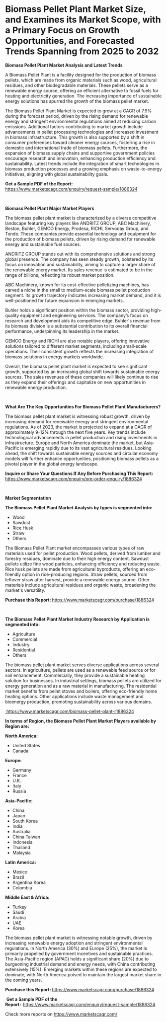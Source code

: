 <p><h1>Biomass Pellet Plant Market Size, and Examines its Market Scope, with a Primary Focus on Growth Opportunities, and Forecasted Trends Spanning from 2025 to 2032</h1></p><p><strong>Biomass Pellet Plant Market Analysis and Latest Trends</strong></p>
<p><p>A Biomass Pellet Plant is a facility designed for the production of biomass pellets, which are made from organic materials such as wood, agricultural residues, and other biodegradable materials. These pellets serve as a renewable energy source, offering an efficient alternative to fossil fuels for heating and electricity generation. The increasing importance of sustainable energy solutions has spurred the growth of the biomass pellet market.</p><p>The Biomass Pellet Plant Market is expected to grow at a CAGR of 7.9% during the forecast period, driven by the rising demand for renewable energy and stringent environmental regulations aimed at reducing carbon emissions. Additional factors contributing to market growth include advancements in pellet processing technologies and increased investment in biomass infrastructure. This growth is also supported by a shift in consumer preferences toward cleaner energy sources, fostering a rise in domestic and international trade of biomass pellets. Furthermore, the expansion of biomass supply chains and supportive government policies encourage research and innovation, enhancing production efficiency and sustainability. Latest trends include the integration of smart technologies in biomass production processes and a growing emphasis on waste-to-energy initiatives, aligning with global sustainability goals.</p></p>
<p><strong>Get a Sample PDF of the Report:&nbsp;</strong> <a href="https://www.marketscagr.com/enquiry/request-sample/1886324?utm_campaign=3271&utm_medium=2&utm_source=Github&utm_content=ia&utm_term=10042025&utm_id=biomass-pellet-plant">https://www.marketscagr.com/enquiry/request-sample/1886324</a></p>
<p>&nbsp;</p>
<p><strong>Biomass Pellet Plant Major Market Players</strong></p>
<p><p>The biomass pellet plant market is characterized by a diverse competitive landscape featuring key players like ANDRITZ GROUP, ABC Machinery, Beston, Buhler, GEMCO Energy, Prodesa, RICHI, Servoday Group, and Tonde. These companies provide essential technology and equipment for the production of biomass pellets, driven by rising demand for renewable energy and sustainable fuel sources.</p><p>ANDRITZ GROUP stands out with its comprehensive solutions and strong global presence. The company has seen steady growth, bolstered by its focus on innovation and sustainability, aiming to capture a larger share of the renewable energy market. Its sales revenue is estimated to be in the range of billions, reflecting its robust market position.</p><p>ABC Machinery, known for its cost-effective pelletizing machines, has carved a niche in the small to medium-scale biomass pellet production segment. Its growth trajectory indicates increasing market demand, and it is well-positioned for future expansion in emerging markets.</p><p>Buhler holds a significant position within the biomass sector, providing high-quality equipment and engineering services. The company’s focus on research and development aids its competitive edge. Buhler's revenue from its biomass division is a substantial contribution to its overall financial performance, underpinning its leadership in the market.</p><p>GEMCO Energy and RICHI are also notable players, offering innovative solutions tailored to different market segments, including small-scale operations. Their consistent growth reflects the increasing integration of biomass solutions in energy markets worldwide.</p><p>Overall, the biomass pellet plant market is expected to see significant growth, supported by an increasing global shift towards sustainable energy sources. The sales revenues of these companies will likely continue to rise as they expand their offerings and capitalize on new opportunities in renewable energy production.</p></p>
<p>&nbsp;</p>
<p><strong>What Are The Key Opportunities For Biomass Pellet Plant Manufacturers?</strong></p>
<p><p>The biomass pellet plant market is witnessing robust growth, driven by increasing demand for renewable energy and stringent environmental regulations. As of 2023, the market is projected to expand at a CAGR of approximately 9-12% through the next five years. Key trends include technological advancements in pellet production and rising investments in infrastructure. Europe and North America dominate the market, but Asia-Pacific is emerging rapidly due to its vast agricultural residues. Looking ahead, the shift towards sustainable energy sources and circular economy models will further enhance opportunities, positioning biomass pellets as a pivotal player in the global energy landscape.</p></p>
<p><strong>Inquire or Share Your Questions If Any Before Purchasing This Report:</strong> <a href="https://www.marketscagr.com/enquiry/pre-order-enquiry/1886324?utm_campaign=3271&utm_medium=2&utm_source=Github&utm_content=ia&utm_term=10042025&utm_id=biomass-pellet-plant">https://www.marketscagr.com/enquiry/pre-order-enquiry/1886324</a></p>
<p>&nbsp;</p>
<p><strong>Market Segmentation</strong></p>
<p><strong>The Biomass Pellet Plant Market Analysis by types is segmented into:</strong></p>
<p><ul><li>Wood</li><li>Sawdust</li><li>Rice Husk</li><li>Straw</li><li>Others</li></ul></p>
<p><p>The Biomass Pellet Plant market encompasses various types of raw materials used for pellet production. Wood pellets, derived from lumber and forestry residues, dominate due to their high energy content. Sawdust pellets utilize fine wood particles, enhancing efficiency and reducing waste. Rice husk pellets are made from agricultural byproducts, offering an eco-friendly option in rice-producing regions. Straw pellets, sourced from leftover straw after harvest, provide a renewable energy source. Other materials include agricultural residues and organic waste, broadening the market's versatility.</p></p>
<p><strong>Purchase this Report:&nbsp;</strong><a href="https://www.marketscagr.com/purchase/1886324?utm_campaign=3271&utm_medium=2&utm_source=Github&utm_content=ia&utm_term=10042025&utm_id=biomass-pellet-plant">https://www.marketscagr.com/purchase/1886324</a></p>
<p>&nbsp;</p>
<p><strong>The Biomass Pellet Plant Market Industry Research by Application is segmented into:</strong></p>
<p><ul><li>Agriculture</li><li>Commercial</li><li>Industry</li><li>Residential</li><li>Others</li></ul></p>
<p><p>The biomass pellet plant market serves diverse applications across several sectors. In agriculture, pellets are used as a renewable feed source or for soil enhancement. Commercially, they provide a sustainable heating solution for businesses. In industrial settings, biomass pellets are utilized for energy generation and as a raw material in manufacturing. The residential market benefits from pellet stoves and boilers, offering eco-friendly home heating options. Other applications include waste management and bioenergy production, promoting sustainability across various domains.</p></p>
<p><a href="https://www.marketscagr.com/biomass-pellet-plant-r1886324?utm_campaign=3271&utm_medium=2&utm_source=Github&utm_content=ia&utm_term=10042025&utm_id=biomass-pellet-plant">&nbsp;https://www.marketscagr.com/biomass-pellet-plant-r1886324</a></p>
<p><strong>In terms of Region, the Biomass Pellet Plant Market Players available by Region are:</strong></p>
<p>
    <p> <strong> North America: </strong>
        <ul>
            <li>United States</li>
            <li>Canada</li>
        </ul>
        </p> 
    <p> <strong> Europe: </strong>
        <ul>
            <li>Germany</li>
            <li>France</li>
            <li>U.K.</li>
            <li>Italy</li>
            <li>Russia</li>
        </ul>
        </p> 
    <p> <strong> Asia-Pacific: </strong>
        <ul>
            <li>China</li>
            <li>Japan</li>
            <li>South Korea</li>
            <li>India</li>
            <li>Australia</li>
            <li>China Taiwan</li>
            <li>Indonesia</li>
            <li>Thailand</li>
            <li>Malaysia</li>
        </ul>
        </p> 
    <p> <strong> Latin America: </strong>
        <ul>
            <li>Mexico</li>
            <li>Brazil</li>
            <li>Argentina Korea</li>
            <li>Colombia</li>
        </ul>
        </p> 
    <p> <strong> Middle East & Africa: </strong>
        <ul>
            <li>Turkey</li>
            <li>Saudi</li>
            <li>Arabia</li>
            <li>UAE</li>
            <li>Korea</li>
        </ul>
    </p>
    </p>
<p><p>The biomass pellet plant market is witnessing notable growth, driven by increasing renewable energy adoption and stringent environmental regulations. In North America (30%) and Europe (25%), the market is primarily propelled by government incentives and sustainable practices. The Asia-Pacific region (APAC) holds a significant share (20%) due to burgeoning industrial demand and energy needs, with China contributing extensively (15%). Emerging markets within these regions are expected to dominate, with North America poised to maintain the largest market share in the coming years.</p></p>
<p><strong>Purchase this Report: </strong><a href="https://www.marketscagr.com/purchase/1886324?utm_campaign=3271&utm_medium=2&utm_source=Github&utm_content=ia&utm_term=10042025&utm_id=biomass-pellet-plant">https://www.marketscagr.com/purchase/1886324</a></p>
<p>&nbsp;<strong>Get a Sample PDF of the Report:&nbsp;&nbsp;</strong><a href="https://www.marketscagr.com/enquiry/request-sample/1886324?utm_campaign=3271&utm_medium=2&utm_source=Github&utm_content=ia&utm_term=10042025&utm_id=biomass-pellet-plant">https://www.marketscagr.com/enquiry/request-sample/1886324</a></p>
<p><strong></strong></p>
<p>Check more reports on <a href="https://www.marketscagr.com/?utm_campaign=3271&utm_medium=2&utm_source=Github&utm_content=ia&utm_term=10042025&utm_id=biomass-pellet-plant">https://www.marketscagr.com/</a></p>